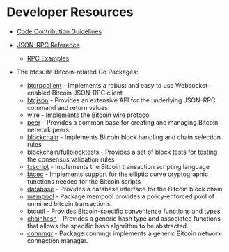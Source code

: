 # Developer Resources

* [Code Contribution Guidelines](https://github.com/tinyverse-web3/btcd/tree/master/docs/code_contribution_guidelines.md)

* [JSON-RPC Reference](https://github.com/tinyverse-web3/btcd/tree/master/docs/json_rpc_api.md)
  * [RPC Examples](https://github.com/tinyverse-web3/btcd/tree/master/docs/json_rpc_api.md#ExampleCode)

* The btcsuite Bitcoin-related Go Packages:
  * [btcrpcclient](https://github.com/tinyverse-web3/btcd/tree/master/rpcclient) - Implements a
    robust and easy to use Websocket-enabled Bitcoin JSON-RPC client
  * [btcjson](https://github.com/tinyverse-web3/btcd/tree/master/btcjson) - Provides an extensive API
    for the underlying JSON-RPC command and return values
  * [wire](https://github.com/tinyverse-web3/btcd/tree/master/wire) - Implements the
    Bitcoin wire protocol
  * [peer](https://github.com/tinyverse-web3/btcd/tree/master/peer) -
    Provides a common base for creating and managing Bitcoin network peers.
  * [blockchain](https://github.com/tinyverse-web3/btcd/tree/master/blockchain) -
    Implements Bitcoin block handling and chain selection rules
  * [blockchain/fullblocktests](https://github.com/tinyverse-web3/btcd/tree/master/blockchain/fullblocktests) -
    Provides a set of block tests for testing the consensus validation rules
  * [txscript](https://github.com/tinyverse-web3/btcd/tree/master/txscript) -
    Implements the Bitcoin transaction scripting language
  * [btcec](https://github.com/tinyverse-web3/btcd/tree/master/btcec) - Implements
    support for the elliptic curve cryptographic functions needed for the
    Bitcoin scripts
  * [database](https://github.com/tinyverse-web3/btcd/tree/master/database) -
    Provides a database interface for the Bitcoin block chain
  * [mempool](https://github.com/tinyverse-web3/btcd/tree/master/mempool) -
    Package mempool provides a policy-enforced pool of unmined bitcoin
    transactions.
  * [btcutil](https://github.com/tinyverse-web3/btcd/tree/master/btcutil) - Provides Bitcoin-specific
    convenience functions and types
  * [chainhash](https://github.com/tinyverse-web3/btcd/tree/master/chaincfg/chainhash) -
    Provides a generic hash type and associated functions that allows the
    specific hash algorithm to be abstracted.
  * [connmgr](https://github.com/tinyverse-web3/btcd/tree/master/connmgr) -
    Package connmgr implements a generic Bitcoin network connection manager.
